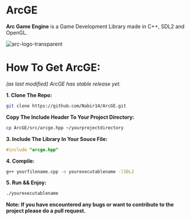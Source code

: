 # ArcGE
**Arc Game Engine** is a Game Development Library made in C++, SDL2 and OpenGL.

![arc-logo-transparent](https://github.com/user-attachments/assets/a5d1a3ae-622c-4d87-83e2-b82295a97394)

# How To Get ArcGE:
*(as last modified) ArcGE has stable release yet.*

**1. Clone The Repo:**
```sh
git clone https://github.com/Nabir14/ArcGE.git
```
**Copy The Include Header To Your Project Directory:**
```sh
cp ArcGE/src/arcge.hpp ~/yourprojectdirectory
```
**3. Include The Library In Your Souce File:**
```cpp
#include "arcge.hpp"
```
**4. Compile:**
```sh
g++ yourfilename.cpp -o yourexecutablename -lSDL2
```
**5. Run && Enjoy:**
```sh
./yourexecutablename
```

**Note: If you have encountered any bugs or want to contribute to the project please do a pull request.**

